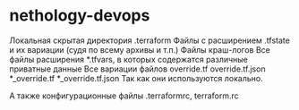 # nethology-devops

Локальная скрытая директория .terraform
Файлы с расширением .tfstate и их вариации (судя по всему архивы и т.п.)
Файлы краш-логов
Все файлы расширения *.tfvars, в которых содержатся различные приватные данные
Все вариации файлов 
override.tf
override.tf.json
*_override.tf
*_override.tf.json 
Так как они используются локально.

А также конфигурационные файлы .terraformrc, terraform.rc 
